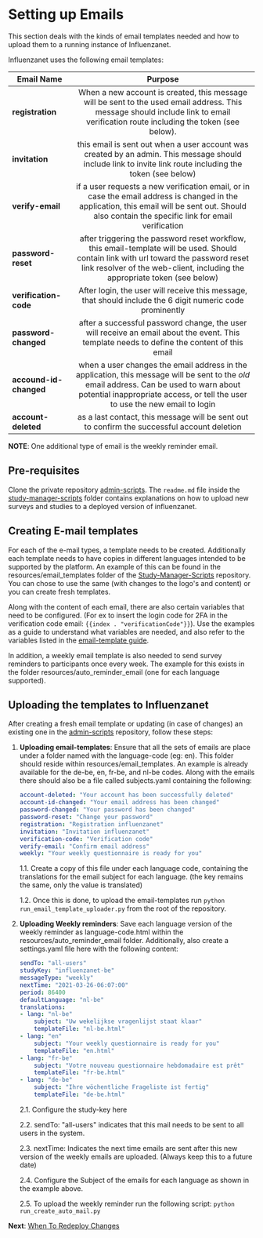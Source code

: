 # Setting up Emails 

This section deals with the kinds of email templates needed and how to upload them to a running instance of Influenzanet.

Influenzanet uses the following email templates:

| Email Name       | Purpose  |
| -------------- | :----------------:|
| **registration**    | When a new account is created, this message will be sent to the used email address. This message should include link to email verification route including the token (see below). |
| **invitation**| this email is sent out when a user account was created by an admin. This message should include link to invite link route including the token (see below)|
| **verify-email**| if a user requests a new verification email, or in case the email address is changed in the application, this email will be sent out. Should also contain the specific link for email verification|
| **password-reset**| after triggering the password reset workflow, this email-template will be used. Should contain link with url toward the password reset link resolver of the web-client, including the appropriate token (see below)|
| **verification-code**| After login, the user will receive this message, that should include the 6 digit numeric code prominently|
| **password-changed**| after a successful password change, the user will receive an email about the event. This template needs to define the content of this email|
| **accound-id-changed**| when a user changes the email address in the application, this message will be sent to the *old* email address. Can be used to warn about potential inappropriate access, or tell the user to use the new email to login|
| **account-deleted**| as a last contact, this message will be sent out to confirm the successful account deletion|


**NOTE**: One additional type of email is the weekly reminder email. 

## Pre-requisites

Clone the private repository [admin-scripts](https://github.com/influenzanet/admin-scripts). The ```readme.md``` file inside the [study-manager-scripts](https://github.com/influenzanet/admin-scripts/tree/master/study-manager-scripts) folder contains explanations on how to upload new surveys and studies to a deployed version of influenzanet. 


## Creating E-mail templates

For each of the e-mail types, a template needs to be created. Additionally each template needs to have copies in different languages intended to be supported by the platform. An example of this can be found in the resources/email_templates folder of the [Study-Manager-Scripts](https://github.com/influenzanet/study-manager-scripts) repository. You can chose to use the same (with changes to the logo's and content) or you can create fresh templates.

Along with the content of each email, there are also certain variables that need to be configured. (For ex to insert the login code for 2FA in the verification code email: ```{{index . "verificationCode"}}```). 
Use the examples as a guide to understand what variables are needed, and also refer to the variables listed in the [email-template guide](https://github.com/influenzanet/messaging-service/blob/master/docs/email-templates.md). 

In addition, a weekly email template is also needed to send survey reminders to participants once every week. The example for this exists in the folder resources/auto_reminder_email (one for each language supported). 

## Uploading the templates to Influenzanet

After creating a fresh email template or updating (in case of changes) an existing one in the [admin-scripts](https://github.com/influenzanet/admin-scripts) repository, follow these steps:

1. **Uploading email-templates**: Ensure that all the sets of emails are place under a folder named with the language-code (eg: en). This folder should reside within resources/email_templates. An example is already available for the de-be, en, fr-be, and nl-be codes. Along with the emails there should also be a file called subjects.yaml containing the following:

    ```yaml
    account-deleted: "Your account has been successfully deleted"
    account-id-changed: "Your email address has been changed"
    password-changed: "Your password has been changed"
    password-reset: "Change your password"
    registration: "Registration influenzanet"
    invitation: "Invitation influenzanet"
    verification-code: "Verification code"
    verify-email: "Confirm email address"
    weekly: "Your weekly questionnaire is ready for you"
    ```

    1.1. Create a copy of this file under each language code, containing the translations for the email subject for each language. (the key remains the same, only the value is translated)
    
    1.2. Once this is done, to upload the email-templates run ``` python run_email_template_uploader.py ``` from the root of the repository.

2. **Uploading Weekly reminders**: Save each language version of the weekly reminder as language-code.html within the resources/auto_reminder_email folder. Additionally, also create a settings.yaml file here with the following content:

    ```yaml
    sendTo: "all-users"
    studyKey: "influenzanet-be"
    messageType: "weekly"
    nextTime: "2021-03-26-06:07:00"
    period: 86400
    defaultLanguage: "nl-be"
    translations:
    - lang: "nl-be"
        subject: "Uw wekelijkse vragenlijst staat klaar"
        templateFile: "nl-be.html"
    - lang: "en"
        subject: "Your weekly questionnaire is ready for you"
        templateFile: "en.html"
    - lang: "fr-be"
        subject: "Votre nouveau questionnaire hebdomadaire est prêt"
        templateFile: "fr-be.html"
    - lang: "de-be"
        subject: "Ihre wöchentliche Frageliste ist fertig"
        templateFile: "de-be.html"
    ```
    
    2.1. Configure the study-key here
    
    2.2. sendTo: "all-users" indicates that this mail needs to be sent to all users in the system.
    
    2.3. nextTime: Indicates the next time emails are sent after this new version of the weekly emails are uploaded. (Always keep this to a future date)
    
    2.4. Configure the Subject of the emails for each language as shown in the example above.
    
    2.5. To upload the weekly reminder run the following script:  ``` python run_create_auto_mail.py ```
   
**Next**: [When To Redeploy Changes](../redeploying-changes/1-change-types.md)